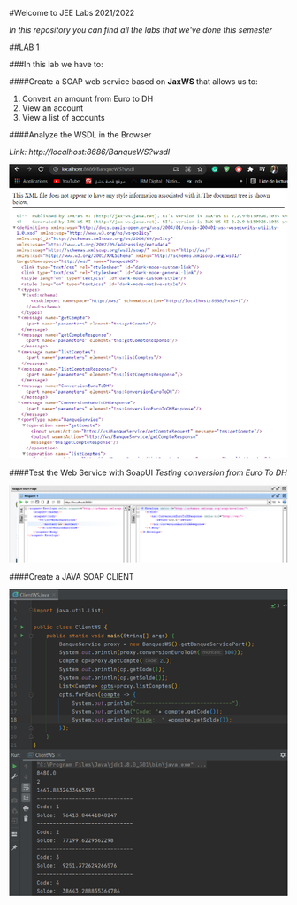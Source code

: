 #Welcome to JEE Labs 2021/2022


_In this repository you can find all the labs that we've done this semester_ 


##LAB 1



###In this lab we have to:

####Create a SOAP web service based on **JaxWS** that allows us to: 


1. Convert an amount from Euro to DH
2. View an account
3. View a list of accounts

####Analyze the WSDL in  the Browser


_Link: http://localhost:8686/BanqueWS?wsdl_

![assets/wsdl.png](assets/wsdl.png)




####Test the Web Service with SoapUI
 _Testing conversion from Euro To DH_


![assets/convertEuroToDH.png](assets/convertEuroToDH.png)


####Create  a JAVA SOAP CLIENT


![assets/testClientJava.png](assets/testClientJava.png)
